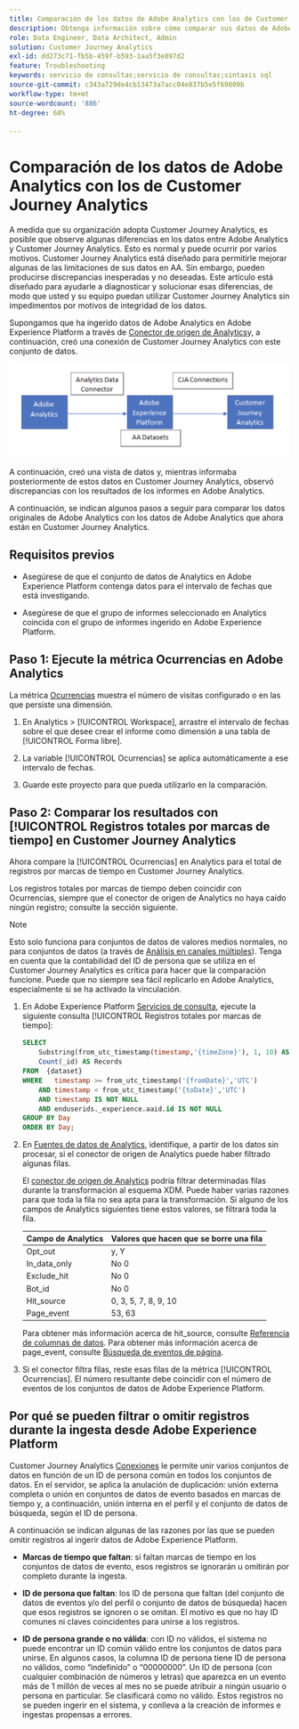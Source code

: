 ```yaml
---
title: Comparación de los datos de Adobe Analytics con los de Customer Journey Analytics
description: Obtenga información sobre cómo comparar sus datos de Adobe Analytics con los de Customer Journey Analytics
role: Data Engineer, Data Architect, Admin
solution: Customer Journey Analytics
exl-id: dd273c71-fb5b-459f-b593-1aa5f3e897d2
feature: Troubleshooting
keywords: servicio de consultas;servicio de consultas;sintaxis sql
source-git-commit: c343a729de4cb13473a7acc04e837b5e5f69809b
workflow-type: tm+mt
source-wordcount: '886'
ht-degree: 68%

---
```


# Comparación de los datos de Adobe Analytics con los de Customer Journey Analytics

A medida que su organización adopta Customer Journey Analytics, es posible que observe algunas diferencias en los datos entre Adobe Analytics y Customer Journey Analytics. Esto es normal y puede ocurrir por varios motivos. Customer Journey Analytics está diseñado para permitirle mejorar algunas de las limitaciones de sus datos en AA. Sin embargo, pueden producirse discrepancias inesperadas y no deseadas. Este artículo está diseñado para ayudarle a diagnosticar y solucionar esas diferencias, de modo que usted y su equipo puedan utilizar Customer Journey Analytics sin impedimentos por motivos de integridad de los datos.

Supongamos que ha ingerido datos de Adobe Analytics en Adobe Experience Platform a través de [Conector de origen de Analytics](https://experienceleague.adobe.com/docs/experience-platform/sources/ui-tutorials/create/adobe-applications/analytics.html?lang=es)y, a continuación, creó una conexión de Customer Journey Analytics con este conjunto de datos.

![El flujo de datos de Adobe Analytics a través del conector de datos a Adobe Experience Platform y a Customer Recorrido Analytics mediante conexiones de CJA.](assets/compare.png)

A continuación, creó una vista de datos y, mientras informaba posteriormente de estos datos en Customer Journey Analytics, observó discrepancias con los resultados de los informes en Adobe Analytics.

A continuación, se indican algunos pasos a seguir para comparar los datos originales de Adobe Analytics con los datos de Adobe Analytics que ahora están en Customer Journey Analytics.

## Requisitos previos

* Asegúrese de que el conjunto de datos de Analytics en Adobe Experience Platform contenga datos para el intervalo de fechas que está investigando.

* Asegúrese de que el grupo de informes seleccionado en Analytics coincida con el grupo de informes ingerido en Adobe Experience Platform.

## Paso 1: Ejecute la métrica Ocurrencias en Adobe Analytics

La métrica [Ocurrencias](https://experienceleague.adobe.com/docs/analytics/components/metrics/occurrences.html?lang=es) muestra el número de visitas configurado o en las que persiste una dimensión.

1. En Analytics > [!UICONTROL Workspace], arrastre el intervalo de fechas sobre el que desee crear el informe como dimensión a una tabla de [!UICONTROL Forma libre].

1. La variable [!UICONTROL Ocurrencias] se aplica automáticamente a ese intervalo de fechas.

1. Guarde este proyecto para que pueda utilizarlo en la comparación.

## Paso 2: Comparar los resultados con [!UICONTROL Registros totales por marcas de tiempo] en Customer Journey Analytics

Ahora compare la [!UICONTROL Ocurrencias] en Analytics para el total de registros por marcas de tiempo en Customer Journey Analytics.

Los registros totales por marcas de tiempo deben coincidir con Ocurrencias, siempre que el conector de origen de Analytics no haya caído ningún registro; consulte la sección siguiente.

>[!NOTE]
>
>Esto solo funciona para conjuntos de datos de valores medios normales, no para conjuntos de datos (a través de [Análisis en canales múltiples](/help/cca/overview.md)). Tenga en cuenta que la contabilidad del ID de persona que se utiliza en el Customer Journey Analytics es crítica para hacer que la comparación funcione. Puede que no siempre sea fácil replicarlo en Adobe Analytics, especialmente si se ha activado la vinculación.

1. En Adobe Experience Platform [Servicios de consulta](https://experienceleague.adobe.com/docs/experience-platform/query/best-practices/adobe-analytics.html?lang=es), ejecute la siguiente consulta [!UICONTROL Registros totales por marcas de tiempo]:

   ```sql
   SELECT
       Substring(from_utc_timestamp(timestamp,'{timeZone}'), 1, 10) AS Day,
       Count(_id) AS Records 
   FROM  {dataset}
   WHERE   timestamp >= from_utc_timestamp('{fromDate}','UTC')
       AND timestamp < from_utc_timestamp('{toDate}','UTC')
       AND timestamp IS NOT NULL
       AND enduserids._experience.aaid.id IS NOT NULL
   GROUP BY Day
   ORDER BY Day; 
   ```

1. En [Fuentes de datos de Analytics](https://experienceleague.adobe.com/docs/analytics/export/analytics-data-feed/data-feed-contents/datafeeds-reference.html?lang=es), identifique, a partir de los datos sin procesar, si el conector de origen de Analytics puede haber filtrado algunas filas.

   El [conector de origen de Analytics](https://experienceleague.adobe.com/docs/experience-platform/sources/ui-tutorials/create/adobe-applications/analytics.html?lang=es) podría filtrar determinadas filas durante la transformación al esquema XDM. Puede haber varias razones para que toda la fila no sea apta para la transformación. Si alguno de los campos de Analytics siguientes tiene estos valores, se filtrará toda la fila.

   | Campo de Analytics | Valores que hacen que se borre una fila |
   | --- | --- |
   | Opt_out | y, Y |
   | In_data_only | No 0 |
   | Exclude_hit | No 0 |
   | Bot_id | No 0 |
   | Hit_source | 0, 3, 5, 7, 8, 9, 10 |
   | Page_event | 53, 63 |

   Para obtener más información acerca de hit\_source, consulte [Referencia de columnas de datos](https://experienceleague.adobe.com/docs/analytics/export/analytics-data-feed/data-feed-contents/datafeeds-reference.html?lang=es). Para obtener más información acerca de page\_event, consulte [Búsqueda de eventos de página](https://experienceleague.adobe.com/docs/analytics/export/analytics-data-feed/data-feed-contents/datafeeds-page-event.html?lang=es).

1. Si el conector filtra filas, reste esas filas de la métrica [!UICONTROL Ocurrencias]. El número resultante debe coincidir con el número de eventos de los conjuntos de datos de Adobe Experience Platform.

## Por qué se pueden filtrar o omitir registros durante la ingesta desde Adobe Experience Platform

Customer Journey Analytics [Conexiones](/help/connections/create-connection.md) le permite unir varios conjuntos de datos en función de un ID de persona común en todos los conjuntos de datos. En el servidor, se aplica la anulación de duplicación: unión externa completa o unión en conjuntos de datos de evento basados en marcas de tiempo y, a continuación, unión interna en el perfil y el conjunto de datos de búsqueda, según el ID de persona.

A continuación se indican algunas de las razones por las que se pueden omitir registros al ingerir datos de Adobe Experience Platform.

* **Marcas de tiempo que faltan**: si faltan marcas de tiempo en los conjuntos de datos de evento, esos registros se ignorarán u omitirán por completo durante la ingesta.

* **ID de persona que faltan**: los ID de persona que faltan (del conjunto de datos de eventos y/o del perfil o conjunto de datos de búsqueda) hacen que esos registros se ignoren o se omitan. El motivo es que no hay ID comunes ni claves coincidentes para unirse a los registros.

* **ID de persona grande o no válida**: con ID no válidos, el sistema no puede encontrar un ID común válido entre los conjuntos de datos para unirse. En algunos casos, la columna ID de persona tiene ID de persona no válidos, como “indefinido” o “00000000”. Un ID de persona (con cualquier combinación de números y letras) que aparezca en un evento más de 1 millón de veces al mes no se puede atribuir a ningún usuario o persona en particular. Se clasificará como no válido. Estos registros no se pueden ingerir en el sistema, y conlleva a la creación de informes e ingestas propensas a errores.
